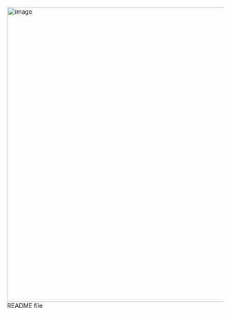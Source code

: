 <img width="686" alt="image" src="https://github.com/user-attachments/assets/c3c8bd6b-10ba-4573-80bd-6e4b8b7a430d" />
README file
